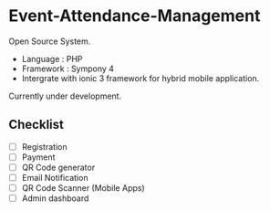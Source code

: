 
# Event-Attendance-Management
Open Source System. 

 - Language : PHP 
 - Framework : Sympony 4 
 - Intergrate with ionic 3 framework for hybrid mobile application.

Currently under development. 

Checklist
-
 - [ ] Registration  
 - [ ] Payment 
 - [ ] QR Code generator 
 - [ ] Email Notification 
 - [ ] QR Code Scanner (Mobile Apps)
 - [ ] Admin dashboard
